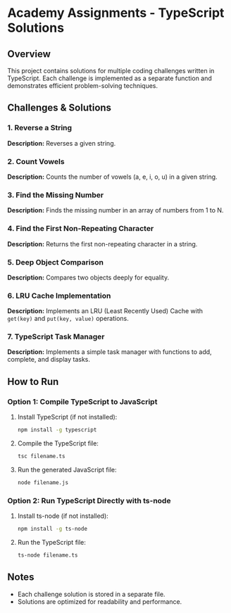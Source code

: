 # Academy Assignments - TypeScript Solutions

## Overview
This project contains solutions for multiple coding challenges written in TypeScript. Each challenge is implemented as a separate function and demonstrates efficient problem-solving techniques.

## Challenges & Solutions

### 1. Reverse a String
**Description:**
Reverses a given string.

### 2. Count Vowels
**Description:**
Counts the number of vowels (a, e, i, o, u) in a given string.

### 3. Find the Missing Number
**Description:**
Finds the missing number in an array of numbers from 1 to N.

### 4. Find the First Non-Repeating Character
**Description:**
Returns the first non-repeating character in a string.

### 5. Deep Object Comparison
**Description:**
Compares two objects deeply for equality.

### 6. LRU Cache Implementation
**Description:**
Implements an LRU (Least Recently Used) Cache with `get(key)` and `put(key, value)` operations.

### 7. TypeScript Task Manager
**Description:**
Implements a simple task manager with functions to add, complete, and display tasks.

## How to Run
### Option 1: Compile TypeScript to JavaScript
1. Install TypeScript (if not installed):
   ```sh
   npm install -g typescript
   ```
2. Compile the TypeScript file:
   ```sh
   tsc filename.ts
   ```
3. Run the generated JavaScript file:
   ```sh
   node filename.js
   ```

### Option 2: Run TypeScript Directly with ts-node
1. Install ts-node (if not installed):
   ```sh
   npm install -g ts-node
   ```
2. Run the TypeScript file:
   ```sh
   ts-node filename.ts
   ```

## Notes
- Each challenge solution is stored in a separate file.
- Solutions are optimized for readability and performance.



